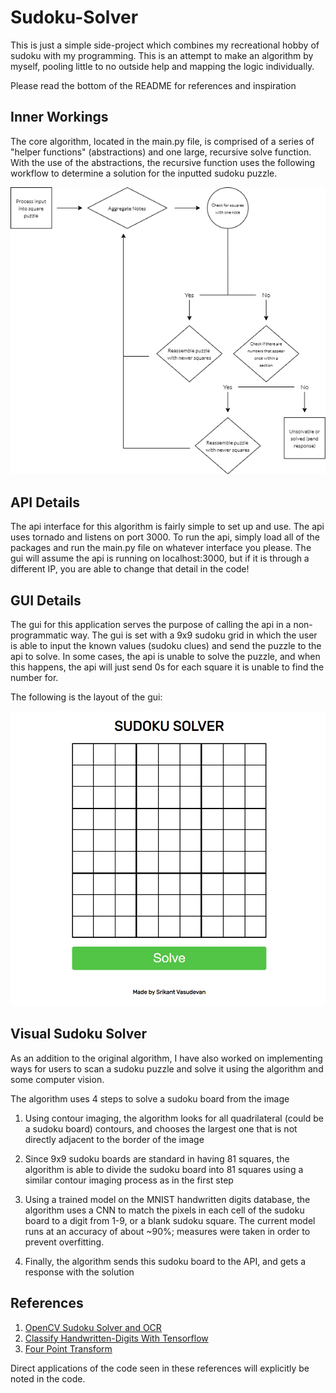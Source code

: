 # Sudoku-Solver

This is just a simple side-project which combines my recreational hobby of sudoku with my programming. This is an attempt to make an algorithm by myself, pooling little to no outside help and mapping the logic individually.

Please read the bottom of the README for references and inspiration

## Inner Workings

The core algorithm, located in the main.py file, is comprised of a series of "helper functions" (abstractions) and one large, recursive solve function. With the use of the abstractions, the recursive function uses the following workflow to determine a solution for the inputted sudoku puzzle.

![Sudoku Workflow Diagram](img/sudoku_diagram.png)

## API Details

The api interface for this algorithm is fairly simple to set up and use. The api uses tornado and listens on port 3000. To run the api, simply load all of the packages and run the main.py file on whatever interface you please. The gui will assume the api is running on localhost:3000, but if it is through a different IP, you are able to change that detail in the code!

## GUI Details

The gui for this application serves the purpose of calling the api in a non-programmatic way. The gui is set with a 9x9 sudoku grid in which the user is able to input the known values (sudoku clues) and send the puzzle to the api to solve. In some cases, the api is unable to solve the puzzle, and when this happens, the api will just send 0s for each square it is unable to find the number for.

The following is the layout of the gui:

![GUI Diagram](img/ui_ss.PNG)

## Visual Sudoku Solver

As an addition to the original algorithm, I have also worked on implementing ways for users to scan a sudoku puzzle and solve it using the algorithm and some computer vision.

The algorithm uses 4 steps to solve a sudoku board from the image

1. Using contour imaging, the algorithm looks for all quadrilateral (could be a sudoku board) contours, and chooses the largest one that is not directly adjacent to the border of the image

2. Since 9x9 sudoku boards are standard in having 81 squares, the algorithm is able to divide the sudoku board into 81 squares using a similar contour imaging process as in the first step

3. Using a trained model on the MNIST handwritten digits database, the algorithm uses a CNN to match the pixels in each cell of the sudoku board to a digit from 1-9, or a blank sudoku square. The current model runs at an accuracy of about ~90%; measures were taken in order to prevent overfitting.

4. Finally, the algorithm sends this sudoku board to the API, and gets a response with the solution


## References

1. [OpenCV Sudoku Solver and OCR](https://pyimagesearch.com/2020/08/10/opencv-sudoku-solver-and-ocr/)
2. [Classify Handwritten-Digits With Tensorflow](https://www.marktechpost.com/2019/10/16/classify-handwritten-digits-with-tensorflow/#:~:text=The%20MNIST%20Handwritten%20Digit%20is,digits%20between%200%20and%209.)
3. [Four Point Transform](https://pyimagesearch.com/2014/08/25/4-point-opencv-getperspective-transform-example/)

Direct applications of the code seen in these references will explicitly be noted in the code.

